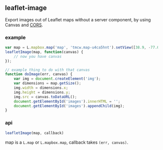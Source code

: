 ## leaflet-image

Export images out of Leaflet maps without a server component, by using
Canvas and [CORS](http://en.wikipedia.org/wiki/Cross-origin_resource_sharing).

### example

```js
var map = L.mapbox.map('map', 'tmcw.map-u4ca5hnt').setView([38.9, -77.03], 14);
leafletImage(map, function(canvas) {
    // now you have canvas
});

// example thing to do with that canvas
function doImage(err, canvas) {
    var img = document.createElement('img');
    var dimensions = map.getSize();
    img.width = dimensions.x;
    img.height = dimensions.y;
    img.src = canvas.toDataURL();
    document.getElementById('images').innerHTML = '';
    document.getElementById('images').appendChild(img);
}
```

### api

```js
leafletImage(map, callback)
```

map is a `L.map` or `L.mapbox.map`, callback takes `(err, canvas)`.
